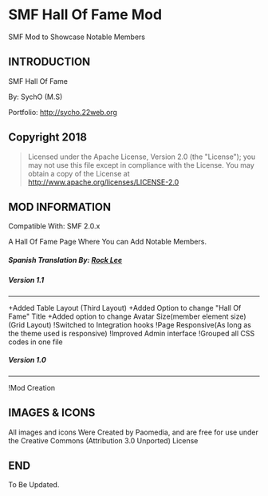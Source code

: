 # SMF Hall Of Fame Mod

SMF Mod to Showcase Notable Members

## INTRODUCTION

SMF Hall Of Fame

By: SychO (M.S)

Portfolio: http://sycho.22web.org

## Copyright 2018
> Licensed under the Apache License, Version 2.0 (the "License");
> you may not use this file except in compliance with the License.
> You may obtain a copy of the License at
>         http://www.apache.org/licenses/LICENSE-2.0

## MOD INFORMATION
Compatible With: SMF 2.0.x

A Hall Of Fame Page Where You can Add Notable Members.

##### Spanish Translation By: [Rock Lee](https://github.com/RockLee-BC)

##### Version 1.1

----------------------------------
+Added Table Layout (Third Layout)
+Added Option to change "Hall Of Fame" Title
+Added option to change Avatar Size(member element size)(Grid Layout)
!Switched to Integration hooks
!Page Responsive(As long as the theme used is responsive)
!Improved Admin interface
!Grouped all CSS codes in one file

##### Version 1.0

----------------------------------
!Mod Creation

## IMAGES & ICONS
All images and icons Were Created by Paomedia, and are free for use under the Creative Commons (Attribution 3.0 Unported) License 

## END
To Be Updated.
